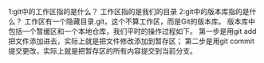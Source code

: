 1:git中的工作区指的是什么？ 
    工作区指的是我们的目录
2:git中的版本库指的是什么？
    工作区有一个隐藏目录.git，这个不算工作区，而是Git的版本库。
    版本库中包括一个暂缓区和一个本地仓库，我们平时的操作过程如下。
    第一步是用git add把文件添加进去，实际上就是把文件修改添加到暂存区；
    第二步是用git commit提交更改，实际上就是把暂存区的所有内容提交到当前分支。

